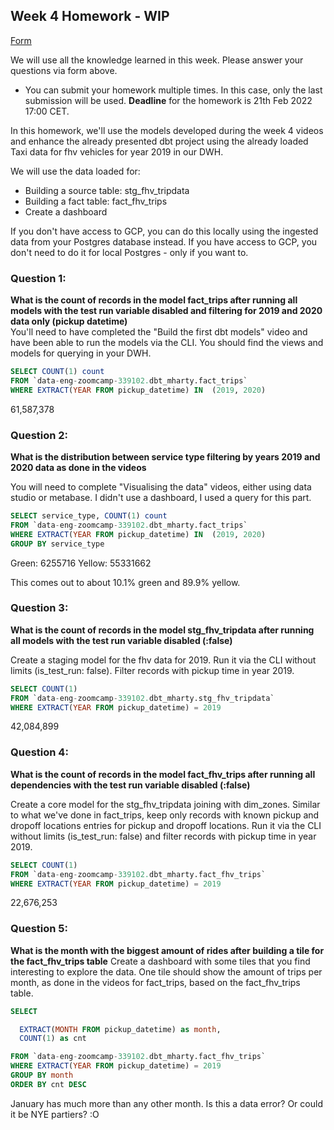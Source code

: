 ## Week 4 Homework - WIP
[Form](https://forms.gle/B5CXshja3MRbscVG8) 

We will use all the knowledge learned in this week. Please answer your questions via form above.  
* You can submit your homework multiple times. In this case, only the last submission will be used. 
**Deadline** for the homework is 21th Feb 2022 17:00 CET.


In this homework, we'll use the models developed during the week 4 videos and enhance the already presented dbt project using the already loaded Taxi data for fhv vehicles for year 2019 in our DWH.

We will use the data loaded for:
* Building a source table: stg_fhv_tripdata
* Building a fact table: fact_fhv_trips
* Create a dashboard 

If you don't have access to GCP, you can do this locally using the ingested data from your Postgres database
instead. If you have access to GCP, you don't need to do it for local Postgres -
only if you want to.

### Question 1: 
**What is the count of records in the model fact_trips after running all models with the test run variable disabled and filtering for 2019 and 2020 data only (pickup datetime)**  
You'll need to have completed the "Build the first dbt models" video and have been able to run the models via the CLI. 
You should find the views and models for querying in your DWH.

```SQL
SELECT COUNT(1) count
FROM `data-eng-zoomcamp-339102.dbt_mharty.fact_trips` 
WHERE EXTRACT(YEAR FROM pickup_datetime) IN  (2019, 2020)
```

61,587,378

### Question 2: 
**What is the distribution between service type filtering by years 2019 and 2020 data as done in the videos**

You will need to complete "Visualising the data" videos, either using data studio or metabase.
I didn't use a dashboard, I used a query for this part.

```SQL
SELECT service_type, COUNT(1) count
FROM `data-eng-zoomcamp-339102.dbt_mharty.fact_trips` 
WHERE EXTRACT(YEAR FROM pickup_datetime) IN  (2019, 2020)
GROUP BY service_type
```
Green: 6255716
Yellow: 55331662

This comes out to about 10.1% green and 89.9% yellow.


### Question 3: 
**What is the count of records in the model stg_fhv_tripdata after running all models with the test run variable disabled (:false)**  

Create a staging model for the fhv data for 2019. Run it via the CLI without limits (is_test_run: false).
Filter records with pickup time in year 2019.

```SQL
SELECT COUNT(1) 
FROM `data-eng-zoomcamp-339102.dbt_mharty.stg_fhv_tripdata` 
WHERE EXTRACT(YEAR FROM pickup_datetime) = 2019
```

42,084,899


### Question 4: 
**What is the count of records in the model fact_fhv_trips after running all dependencies with the test run variable disabled (:false)**  

Create a core model for the stg_fhv_tripdata joining with dim_zones.
Similar to what we've done in fact_trips, keep only records with known pickup and dropoff locations entries for pickup and dropoff locations. 
Run it via the CLI without limits (is_test_run: false) and filter records with pickup time in year 2019.

```SQL
SELECT COUNT(1) 
FROM `data-eng-zoomcamp-339102.dbt_mharty.fact_fhv_trips`
WHERE EXTRACT(YEAR FROM pickup_datetime) = 2019
```

22,676,253

### Question 5: 
**What is the month with the biggest amount of rides after building a tile for the fact_fhv_trips table**
Create a dashboard with some tiles that you find interesting to explore the data. One tile should show the amount of trips per month, as done in the videos for fact_trips, based on the fact_fhv_trips table.

```SQL
SELECT 

  EXTRACT(MONTH FROM pickup_datetime) as month,
  COUNT(1) as cnt

FROM `data-eng-zoomcamp-339102.dbt_mharty.fact_fhv_trips`
WHERE EXTRACT(YEAR FROM pickup_datetime) = 2019
GROUP BY month
ORDER BY cnt DESC 
```

January has much more than any other month. Is this a data error? Or could it be NYE partiers? :O
